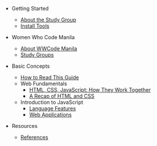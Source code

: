 - Getting Started
  - [About the Study Group](README.md)
  - [Install Tools](getting_started/install_tools.md)

- Women Who Code Manila
  - [About WWCode Manila](wwcodemanila/about.md)
  - [Study Groups](wwcodemanila/study_groups.md)

- Basic Concepts
  - [How to Read This Guide](contents/starter_pack_guide.md)
  - Web Fundamentals
    - [HTML, CSS, JavaScript: How They Work Together](contents/html_css_js.md)
    - [A Recap of HTML and CSS](contents/html_css_recap.md)
  - Introduction to JavaScript
    - [Language Features](contents/js_language_features.md)
    - [Web Applications](contents/js_web_applications.md)

- Resources
  - [References](resources/references.md)
